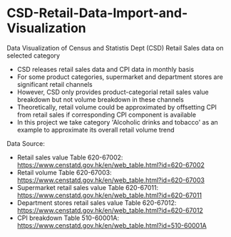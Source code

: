 # CSD-Retail-Data-Import-and-Visualization

Data Visualization of Census and Statistis Dept (CSD) Retail Sales data on selected category
- CSD releases retail sales data and CPI data in monthly basis
- For some product categories, supermarket and department stores are significant retail channels
- However, CSD only provides product-categorial retail sales value breakdown but not volume breakdown in these channels
- Theoretically, retail volume could be approximated by offsetting CPI from retail sales if corresponding CPI component is available
- In this project we take category 'Alcoholic drinks and tobacco' as an example to approximate its overall retail volume trend

Data Source:
- Retail sales value Table 620-67002: https://www.censtatd.gov.hk/en/web_table.html?id=620-67002
- Retail volume Table 620-67003: https://www.censtatd.gov.hk/en/web_table.html?id=620-67003
- Supermarket retail sales value Table 620-67011: https://www.censtatd.gov.hk/en/web_table.html?id=620-67011
- Department stores retail sales value Table 620-67012: https://www.censtatd.gov.hk/en/web_table.html?id=620-67012
- CPI breakdown Table 510-60001A: https://www.censtatd.gov.hk/en/web_table.html?id=510-60001A
